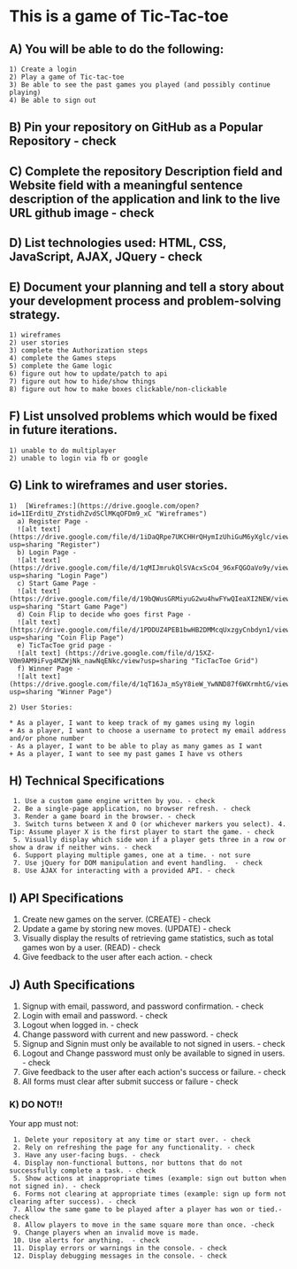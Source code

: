 # This is a game of Tic-Tac-toe

## A) You will be able to do the following:

    1) Create a login
    2) Play a game of Tic-tac-toe
    3) Be able to see the past games you played (and possibly continue playing)
    4) Be able to sign out

## B) Pin your repository on GitHub as a Popular Repository - check

## C) Complete the repository Description field and Website field with a meaningful sentence description of the application and link to the live URL github image - check

## D) List technologies used: HTML, CSS, JavaScript, AJAX, JQuery - check

## E) Document your planning and tell a story about your development process and problem-solving strategy.

    1) wireframes
    2) user stories
    3) complete the Authorization steps
    4) complete the Games steps
    5) complete the Game logic
    6) figure out how to update/patch to api
    7) figure out how to hide/show things
    8) figure out how to make boxes clickable/non-clickable

## F) List unsolved problems which would be fixed in future iterations.

    1) unable to do multiplayer
    2) unable to login via fb or google

## G) Link to wireframes and user stories.

    1)  [Wireframes:](https://drive.google.com/open?id=1IErditU_ZYstidhZvdSClMKqOFDm9_xC "Wireframes")
      a) Register Page -
      ![alt text] (https://drive.google.com/file/d/1iDaQRpe7UKCHHrQHymIzUhiGuM6yXglc/view?usp=sharing "Register")
      b) Login Page -
      ![alt text] (https://drive.google.com/file/d/1qMIJmrukQlSVAcxScO4_96xFQGOaVo9y/view?usp=sharing "Login Page")
      c) Start Game Page -
      ![alt text] (https://drive.google.com/file/d/19bQWusGRMiyuG2wu4hwFYwQIeaXI2NEW/view?usp=sharing "Start Game Page")
      d) Coin Flip to decide who goes first Page -
      ![alt text] (https://drive.google.com/file/d/1PDDUZ4PEB1bwHB2DMMcqUxzgyCnbdyn1/view?usp=sharing "Coin Flip Page")
      e) TicTacToe grid page -
      ![alt text] (https://drive.google.com/file/d/15XZ-V0m9AM9iFvg4MZWjNk_nawNqENkc/view?usp=sharing "TicTacToe Grid")
      f) Winner Page -
      ![alt text] (https://drive.google.com/file/d/1qT16Ja_mSyY8ieW_YwNND87f6WXrmhtG/view?usp=sharing "Winner Page")

    2) User Stories:

    * As a player, I want to keep track of my games using my login
    + As a player, I want to choose a username to protect my email address and/or phone number
    - As a player, I want to be able to play as many games as I want
    + As a player, I want to see my past games I have vs others

## H) Technical Specifications

     1. Use a custom game engine written by you. - check
     2. Be a single-page application, no browser refresh. - check
     3. Render a game board in the browser. - check
     3. Switch turns between X and O (or whichever markers you select). 4. Tip: Assume player X is the first player to start the game. - check
     5. Visually display which side won if a player gets three in a row or show a draw if neither wins. - check
     6. Support playing multiple games, one at a time. - not sure
     7. Use jQuery for DOM manipulation and event handling.  - check
     8. Use AJAX for interacting with a provided API. - check

## I) API Specifications

 1. Create new games on the server. (CREATE)  - check
 2. Update a game by storing new moves. (UPDATE)  - check
 3. Visually display the results of retrieving game statistics, such as total games won by a user. (READ)  - check
 4. Give feedback to the user after each action.  - check

## J) Auth Specifications

 1. Signup with email, password, and password confirmation.  - check
 2. Login with email and password. - check
 3. Logout when logged in. - check
 4. Change password with current and new password. - check
 5. Signup and Signin must only be available to not signed in users. - check
 6. Logout and Change password must only be available to signed in users. - check
 7. Give feedback to the user after each action's success or failure. - check
 8. All forms must clear after submit success or failure - check

### K) DO NOT!!
  Your app must not:

     1. Delete your repository at any time or start over. - check
     2. Rely on refreshing the page for any functionality. - check
     3. Have any user-facing bugs. - check
     4. Display non-functional buttons, nor buttons that do not successfully complete a task. - check
     5. Show actions at inappropriate times (example: sign out button when not signed in). - check
     6. Forms not clearing at appropriate times (example: sign up form not clearing after success). - check
     7. Allow the same game to be played after a player has won or tied.-check
     8. Allow players to move in the same square more than once. -check
     9. Change players when an invalid move is made.
     10. Use alerts for anything.  - check
     11. Display errors or warnings in the console. - check
     12. Display debugging messages in the console. - check
